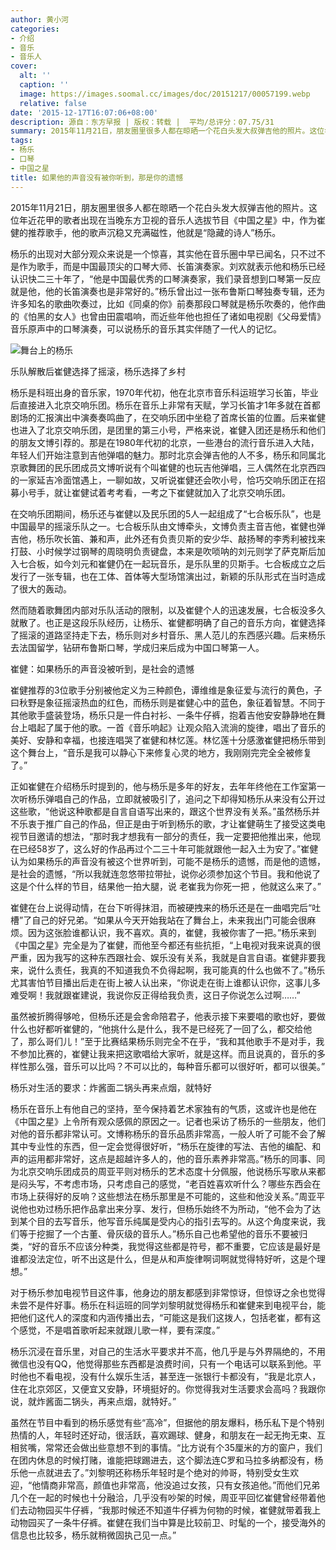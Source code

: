 ```yaml
---
author: 黄小河
categories:
- 介绍
- 音乐
- 音乐人
cover:
  alt: ''
  caption: ''
  image: https://images.soomal.cc/images/doc/20151217/00057199.webp
  relative: false
date: '2015-12-17T16:07:06+08:00'
description: 源自：东方早报 | 版权：转载 |  平均/总评分：07.75/31
summary: 2015年11月21日，朋友圈里很多人都在晾晒一个花白头发大叔弹吉他的照片。这位年近花甲的歌者出现在当晚东方卫视的音乐人选拔节目《中国之星》中，作为崔健的推荐歌手，他的歌声沉稳又充满磁性，他就是“隐藏的诗人”杨乐……
tags:
- 杨乐
- 口琴
- 中国之星
title: 如果他的声音没有被你听到，那是你的遗憾
---
```


2015年11月21日，朋友圈里很多人都在晾晒一个花白头发大叔弹吉他的照片。这位年近花甲的歌者出现在当晚东方卫视的音乐人选拔节目《中国之星》中，作为崔健的推荐歌手，他的歌声沉稳又充满磁性，他就是“隐藏的诗人”杨乐。

杨乐的出现对大部分观众来说是一个惊喜，其实他在音乐圈中早已闻名，只不过不是作为歌手，而是中国最顶尖的口琴大师、长笛演奏家。刘欢就表示他和杨乐已经认识快二三十年了，“他是中国最优秀的口琴演奏家，我们录音想到口琴第一反应就是他，他的长笛演奏也是非常好的。”杨乐曾出过一张布鲁斯口琴独奏专辑，还为许多知名的歌曲吹奏过，比如《同桌的你》前奏那段口琴就是杨乐吹奏的，他作曲的《怕黑的女人》也曾由田震唱响，而近些年他也担任了诸如电视剧《父母爱情》音乐原声中的口琴演奏，可以说杨乐的音乐其实伴随了一代人的记忆。

![舞台上的杨乐](https://images.soomal.cc/images/doc/20151217/00057199.webp)





乐队解散后崔健选择了摇滚，杨乐选择了乡村

杨乐是科班出身的音乐家，1970年代初，他在北京市音乐科运班学习长笛，毕业后直接进入北京交响乐团。杨乐在音乐上非常有天赋，学习长笛才1年多就在首都剧场的汇报演出中演奏奏鸣曲了，在交响乐团中坐稳了首席长笛的位置。后来崔健也进入了北京交响乐团，是团里的第三小号，严格来说，崔健入团还是杨乐和他们的朋友文博引荐的。那是在1980年代初的北京，一些港台的流行音乐进入大陆，年轻人们开始注意到吉他弹唱的魅力。那时北京会弹吉他的人不多，杨乐和同属北京歌舞团的民乐团成员文博听说有个叫崔健的也玩吉他弹唱，三人偶然在北京西四的一家延吉冷面馆遇上，一聊如故，又听说崔健还会吹小号，恰巧交响乐团正在招募小号手，就让崔健试着考考看，一考之下崔健就加入了北京交响乐团。

在交响乐团期间，杨乐还与崔健以及民乐团的5人一起组成了“七合板乐队”，也是中国最早的摇滚乐队之一。七合板乐队由文博牵头，文博负责主音吉他，崔健也弹吉他，杨乐吹长笛、兼和声，此外还有负责贝斯的安少华、敲扬琴的李秀利被找来打鼓、小时候学过钢琴的周晓明负责键盘，本来是吹唢呐的刘元则学了萨克斯后加入七合板，如今刘元和崔健仍在一起玩音乐，是乐队里的贝斯手。七合板成立之后发行了一张专辑，也在工体、首体等大型场馆演出过，新颖的乐队形式在当时造成了很大的轰动。

然而随着歌舞团内部对乐队活动的限制，以及崔健个人的迅速发展，七合板没多久就散了。也正是这段乐队经历，让杨乐、崔健都明确了自己的音乐方向，崔健选择了摇滚的道路坚持走下去，杨乐则对乡村音乐、黑人范儿的东西感兴趣。后来杨乐去法国留学，钻研布鲁斯口琴，学成归来后成为中国口琴第一人。

崔健：如果杨乐的声音没被听到，是社会的遗憾

崔健推荐的3位歌手分别被他定义为三种颜色，谭维维是象征爱与流行的黄色，子曰秋野是象征摇滚热血的红色，而杨乐则是崔健心中的蓝色，象征着智慧。不同于其他歌手盛装登场，杨乐只是一件白衬衫、一条牛仔裤，抱着吉他安安静静地在舞台上唱起了属于他的歌。一首《音乐响起》让观众陷入流淌的旋律，唱出了音乐的美好、安静和幸福，也接连唱哭了崔健和林忆莲。林忆莲十分感激崔健把杨乐带到这个舞台上，“音乐是我可以静心下来修复心灵的地方，我刚刚完完全全被修复了。”

正如崔健在介绍杨乐时提到的，他与杨乐是多年的好友，去年年终他在工作室第一次听杨乐弹唱自己的作品，立即就被吸引了，追问之下却得知杨乐从来没有公开过这些歌，“他说这种歌都是自言自语写出来的，跟这个世界没有关系。”虽然杨乐并不乐衷于推广自己的作品，但正是由于听到杨乐的歌，才让崔健萌生了接受这类电视节目邀请的想法，“那时我才想我有一部分的责任，我一定要把他推出来，他现在已经58岁了，这么好的作品再过个二三十年可能就跟他一起入土为安了。”崔健认为如果杨乐的声音没有被这个世界听到，可能不是杨乐的遗憾，而是他的遗憾，是社会的遗憾，“所以我就连忽悠带拉带扯，说你必须参加这个节目。我和他说了这是个什么样的节目，结果他一拍大腿，说 老崔我为你死一把 ，他就这么来了。”

崔健在台上说得动情，在台下听得抹泪，而被硬拽来的杨乐还是在一曲唱完后“吐槽”了自己的好兄弟。“如果从今天开始我站在了舞台上，未来我出门可能会很麻烦。因为这张脸谁都认识，我不喜欢。真的，崔健，我被你害了一把。”杨乐来到《中国之星》完全是为了崔健，而他至今都还有些抗拒，“上电视对我来说真的很严重，因为我写的这种东西跟社会、娱乐没有关系，我就是自言自语。崔健非要我来，说什么责任，我真的不知道我负不负得起啊，我可能真的什么也做不了。”杨乐尤其害怕节目播出后走在街上被人认出来，“你说走在街上谁都认识你，这事儿多难受啊！我就跟崔建说，我说你反正得给我负责，这日子你说怎么过啊……”

虽然被折腾得够呛，但杨乐还是会舍命陪君子，他表示接下来要唱的歌也好，要做什么也好都听崔健的，“他挑什么是什么，我不是已经死了一回了么，都交给他了，那么哥们儿！”至于比赛结果杨乐则完全不在乎，“我和其他歌手不是对手，我不参加比赛的，崔健让我来把这歌唱给大家听，就是这样。而且说真的，音乐的多样性那么强，音乐可以比吗？不可以比的，每种音乐都可以很好听，都可以很美。”

杨乐对生活的要求：炸酱面二锅头再来点烟，就特好

杨乐在音乐上有他自己的坚持，至今保持着艺术家独有的气质，这或许也是他在《中国之星》上令所有观众感佩的原因之一。记者也采访了杨乐的一些朋友，他们对他的音乐都非常认可。文博称杨乐的音乐品质非常高，一般人听了可能不会了解其中专业性的东西，但一定会觉得很好听，“杨乐在旋律的写法、吉他的编配、和声的运用都非常好，这点是超越许多人的，他的音乐素养非常高。”杨乐的同事、同为北京交响乐团成员的周亚平则对杨乐的艺术态度十分佩服，他说杨乐写歌从来都是闷头写，不考虑市场，只考虑自己的感觉，“老百姓喜欢听什么？哪些东西会在市场上获得好的反响？这些想法在杨乐那里是不可能的，这些和他没关系。”周亚平说他也劝过杨乐把作品拿出来分享、发行，但杨乐始终不为所动，“他不会为了达到某个目的去写音乐，他写音乐纯属是受内心的指引去写的。从这个角度来说，我们等于挖掘了一个古董、骨灰级的音乐人。”杨乐自己也希望他的音乐不要被归类，“好的音乐不应该分种类，我觉得这些都是符号，都不重要，它应该是最好是谁都没法定位，听不出这是什么，但是从和声旋律啊词啊就觉得特好听，这是个理想。”

对于杨乐参加电视节目这件事，他身边的朋友都感到非常惊讶，但惊讶之余也觉得未尝不是件好事。杨乐在科运班的同学刘黎明就觉得杨乐和崔健来到电视平台，能把他们这代人的深度和内涵传播出去，“可能这是我们这拨人，包括老崔，都有这个感觉，不是唱首歌听起来就跟儿歌一样，要有深度。”

杨乐沉浸在音乐里，对自己的生活水平要求并不高，他几乎是与外界隔绝的，不用微信也没有QQ，他觉得那些东西都是浪费时间，只有一个电话可以联系到他。平时他也不看电视，没有什么娱乐生活，甚至连一张银行卡都没有，“我是北京人，住在北京郊区，又便宜又安静，环境挺好的。你觉得我对生活要求会高吗？我跟你说，就炸酱面二锅头，再来点烟，就特好。”

虽然在节目中看到的杨乐感觉有些“高冷”，但据他的朋友爆料，杨乐私下是个特别热情的人，年轻时还好动，很活跃，喜欢踢球、健身，和朋友在一起无拘无束、互相贫嘴，常常还会做出些意想不到的事情。“比方说有个35厘米的方的窗户，我们在团内休息的时候打赌，谁能把球踢进去，这个脚法连C罗和马拉多纳都没有，杨乐他一点就进去了。”刘黎明还称杨乐年轻时是个绝对的帅哥，特别受女生欢迎，“他情商非常高，颜值也非常高，他没追过女孩，只有女孩追他。”而他们兄弟几个在一起的时候也十分融洽，几乎没有吵架的时候，周亚平回忆崔健曾经带着他们去动物园买牛仔裤，“我那时候还不知道牛仔裤为何物的时候，崔健就带着我上动物园买了一条牛仔裤。崔健在我们当中算是比较前卫、时髦的一个，接受海外的信息也比较多，杨乐就稍微固执己见一点。”